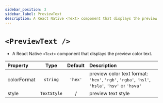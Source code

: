 ```yaml
---
sidebar_position: 2
sidebar_label: PreviewText
description: A React Native <Text> component that displays the preview color text.
---
```


# `<PreviewText />`

- A React Native `<Text>` component that displays the preview color text.

| Property    |    Type     | Default | Description                                                                                   |
| :---------- | :---------: | :-----: | :-------------------------------------------------------------------------------------------- |
| colorFormat |  `string`   | `'hex'` | preview color text format: `'hex'`, `'rgb'`, `'rgba'`, `'hsl'`, `'hsla'`, `'hsv'` or `'hsva'` |
| style       | `TextStyle` |    /    | preview text style                                                                            |
